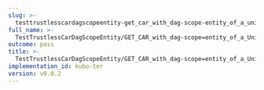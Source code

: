 ```yaml
---
slug: >-
  testtrustlesscardagscopeentity-get_car_with_dag-scope-entity_of_a_unixfs_directory_(accept_header)-header_content-disposition
full_name: >-
  TestTrustlessCarDagScopeEntity/GET_CAR_with_dag-scope=entity_of_a_UnixFS_directory_(Accept_Header)/Header_Content-Disposition
outcome: pass
title: >-
  TestTrustlessCarDagScopeEntity/GET_CAR_with_dag-scope=entity_of_a_UnixFS_directory_(Accept_Header)/Header_Content-Disposition
implementation_id: kubo-ter
version: v0.0.2
---
```


